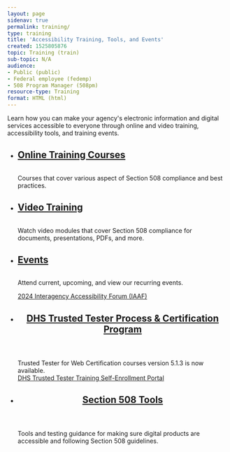 ```yaml
---
layout: page
sidenav: true
permalink: training/
type: training
title: 'Accessibility Training, Tools, and Events'
created: 1525805876
topic: Training (train)
sub-topic: N/A
audience:
- Public (public)
- Federal employee (fedemp)
- 508 Program Manager (508pm)
resource-type: Training
format: HTML (html)
---
```


Learn how you can make your agency's electronic information and digital services accessible to everyone through online and video training, accessibility tools, and training events.

<section class="usa-section">
<ul class="usa-card-group">
  <li class="usa-card tablet:grid-col-4 widescreen:grid-col-4">
    <div class="usa-card__container">
      <div class="usa-card__header">
        <h2 class="usa-card__heading font-family-sans"><a href="{{site.baseurl}}/training-home/#Onlinetraining">Online Training Courses</a></h2>
      </div>
      <div class="usa-card__media">
        <div class="usa-card__img">
          <img src="https://assets.section508.gov/files/images/thumb-training-online-training.jpg" alt="" aria-hidden="true"/>
        </div>
      </div>
      <div class="usa-card__body">
        <p>Courses that cover various aspect of Section 508 compliance and best practices.</p>
      </div>
    </div>
  </li>
  <li class="usa-card tablet:grid-col-4 widescreen:grid-col-4">
    <div class="usa-card__container">
      <div class="usa-card__header">
        <h2 class="usa-card__heading font-family-sans"><a href="{{site.baseurl}}/training-home/#Trainingvideos">Video Training</a></h2>
      </div>
      <div class="usa-card__media">
        <div class="usa-card__img">
          <img src="https://assets.section508.gov/files/images/thumb-training-video-training.jpg" alt="" aria-hidden="true"/>
        </div>
      </div>
      <div class="usa-card__body">
        <p>Watch video modules that cover Section 508 compliance for documents, presentations, PDFs, and more.</p>
      </div>
    </div>
  </li>
  <li class="usa-card tablet:grid-col-4 widescreen:grid-col-4">
    <div class="usa-card__container">
      <div class="usa-card__header">
       <h2 class="usa-card__heading font-family-sans"><a href="{{site.baseurl}}/events/">Events</a></h2>
      </div>
      <div class="usa-card__media">
        <div class="usa-card__img">
          <img src="https://assets.section508.gov/files/images/thumb-training-events.jpg" alt="" aria-hidden="true"/>
        </div>
      </div>
      <div class="usa-card__body">
        <p>Attend current, upcoming, and view our recurring events.</p>
        <p><a href="{{site.baseurl}}/iaaf/">2024 Interagency Accessibility Forum (IAAF)</a></p>
      </div>
    </div>
  </li>
</ul>
<ul class="usa-card-group">
  <li class="tablet:grid-col-6 usa-card">
    <div class="usa-card__container radius-md">
      <header class="usa-card__header">
        <h2 class="usa-card__heading font-family-sans"><a href="{{site.baseurl}}/test/trusted-tester/#dhs-trusted-tester-process--certification-program)">DHS Trusted Tester Process & Certification Program</a></h2>
      </header>
      <div class="usa-card__body">
        <p>Trusted Tester for Web Certification courses version 5.1.3 is now available.<br>
        <a href="https://training.section508testing.net/" target="_blank" class="usa-link--external">DHS Trusted Tester Training Self-Enrollment Portal</a></p>
      </div>
    </div>
  </li>
  <li class="tablet:grid-col-6 usa-card">
    <div class="usa-card__container radius-md">
      <header class="usa-card__header">
        <h2 class="usa-card__heading font-family-sans"><a href="{{site.baseurl}}/tools/">Section 508 Tools</a></h2>
      </header>
      <div class="usa-card__body">
        <p>Tools and testing guidance for making sure digital products are accessible and following Section 508 guidelines.</p>
      </div>
    </div>
  </li>
</ul>
</section>